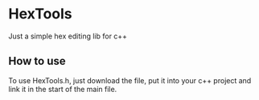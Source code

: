 # HexTools
Just a simple hex editing lib for c++
## How to use
To use HexTools.h, just download the file, put it into your c++ project and link it in the start of the main file.
